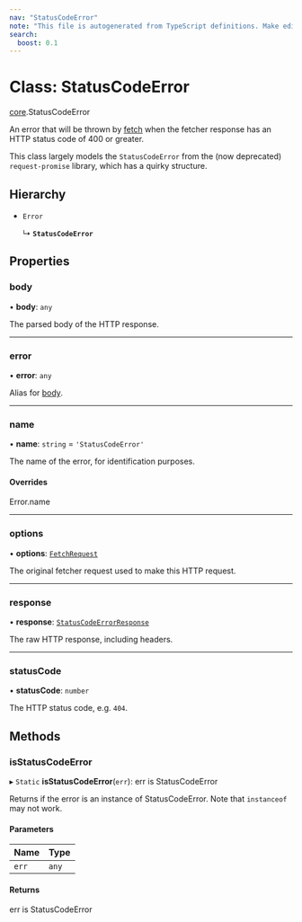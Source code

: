 ```yaml
---
nav: "StatusCodeError"
note: "This file is autogenerated from TypeScript definitions. Make edits to the comments in the TypeScript file and then run `make docs` to regenerate this file."
search:
  boost: 0.1
---
```

# Class: StatusCodeError

[core](../modules/core.md).StatusCodeError

An error that will be thrown by [fetch](../interfaces/core.Fetcher.md#fetch) when the fetcher response has an
HTTP status code of 400 or greater.

This class largely models the `StatusCodeError` from the (now deprecated) `request-promise` library,
which has a quirky structure.

## Hierarchy

- `Error`

  ↳ **`StatusCodeError`**

## Properties

### body

• **body**: `any`

The parsed body of the HTTP response.

___

### error

• **error**: `any`

Alias for [body](core.StatusCodeError.md#body).

___

### name

• **name**: `string` = `'StatusCodeError'`

The name of the error, for identification purposes.

#### Overrides

Error.name

___

### options

• **options**: [`FetchRequest`](../interfaces/core.FetchRequest.md)

The original fetcher request used to make this HTTP request.

___

### response

• **response**: [`StatusCodeErrorResponse`](../interfaces/core.StatusCodeErrorResponse.md)

The raw HTTP response, including headers.

___

### statusCode

• **statusCode**: `number`

The HTTP status code, e.g. `404`.

## Methods

### isStatusCodeError

▸ `Static` **isStatusCodeError**(`err`): err is StatusCodeError

Returns if the error is an instance of StatusCodeError. Note that `instanceof` may not work.

#### Parameters

| Name | Type |
| :------ | :------ |
| `err` | `any` |

#### Returns

err is StatusCodeError

